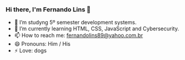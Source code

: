 ### Hi there, I'm Fernando Lins 👋


- 🌱 I’m studyng 5º semester development systems. 
- 👯 I’m currently learning HTML, CSS, JavaScript and Cybersecurity.
- 📫 How to reach me: fernandolins89@yahoo.com.br
- 😄 Pronouns: Him / His
- ⚡ Love: dogs 
